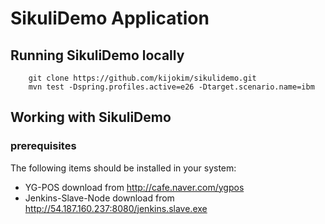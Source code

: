 # SikuliDemo Application


## Running SikuliDemo locally
```
	git clone https://github.com/kijokim/sikulidemo.git
	mvn test -Dspring.profiles.active=e26 -Dtarget.scenario.name=ibm
```



## Working with SikuliDemo

### prerequisites
The following items should be installed in your system:
* YG-POS download from http://cafe.naver.com/ygpos 
* Jenkins-Slave-Node download from http://54.187.160.237:8080/jenkins.slave.exe
